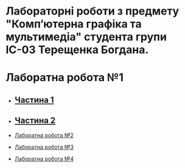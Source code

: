 # Лабораторні роботи з предмету "Комп’ютерна графіка та мультимедіа" студента групи ІС-03 Терещенка Богдана.

# Лаборатна робота №1
* ## [Частина 1](https://hok405.github.io/Computer_Graphics_And_Multimedia/lab1/index1.html)
* ## [Частина 2](https://hok405.github.io/Computer_Graphics_And_Multimedia/lab1/index2.html)

* [Лаборатна робота №2](https://hok405.github.io/Computer_Graphics_And_Multimedia/lab2)
* [Лаборатна робота №3](https://hok405.github.io/Computer_Graphics_And_Multimedia/)
* [Лаборатна робота №4](https://hok405.github.io/Computer_Graphics_And_Multimedia/)
